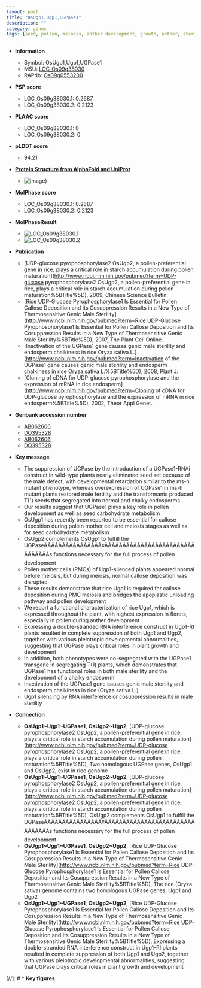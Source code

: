 ```yaml
---
layout: post
title: "OsUgp1,Ugp1,UGPase1"
description: ""
category: genes
tags: [seed, pollen, meiosis, anther development, growth, anther, sterility, endosperm, fertility]
---
```


* **Information**  
    + Symbol: OsUgp1,Ugp1,UGPase1  
    + MSU: [LOC_Os09g38030](http://rice.plantbiology.msu.edu/cgi-bin/ORF_infopage.cgi?orf=LOC_Os09g38030)  
    + RAPdb: [Os09g0553200](http://rapdb.dna.affrc.go.jp/viewer/gbrowse_details/irgsp1?name=Os09g0553200)  

* **PSP score**  
    + LOC_Os09g38030.1: 0.2687 
    + LOC_Os09g38030.2: 0.2123 

* **PLAAC score**  
    + LOC_Os09g38030.1: 0 
    + LOC_Os09g38030.2: 0 

* **pLDDT score**
    + 94.21

* **[Protein Structure from AlphaFold and UniProt](https://www.uniprot.org/uniprotkb/Q93X08/entry#structure)**
    + ![image](https://ricepsp.github.io/images/Q9/AF-Q93X08-F1.png))

* **MolPhase score**
    + LOC_Os09g38030.1: 0.2687
    + LOC_Os09g38030.2: 0.2123

* **MolPhaseResult**
    + ![LOC_Os09g38030.1](https://ricepsp.github.io/pictures/LOC_Os09g/LOC_Os09g38030.1.png)
    + ![LOC_Os09g38030.2](https://ricepsp.github.io/pictures/LOC_Os09g/LOC_Os09g38030.2.png)

* **Publication**  
    + [UDP-glucose pyrophosphorylase2 OsUgp2, a pollen-preferential gene in rice, plays a critical role in starch accumulation during pollen maturation](http://www.ncbi.nlm.nih.gov/pubmed?term=UDP-glucose pyrophosphorylase2 OsUgp2, a pollen-preferential gene in rice, plays a critical role in starch accumulation during pollen maturation%5BTitle%5D), 2009, Chinese Science Bulletin.
    + [Rice UDP-Glucose Pyrophosphorylase1 Is Essential for Pollen Callose Deposition and Its Cosuppression Results in a New Type of Thermosensitive Genic Male Sterility](http://www.ncbi.nlm.nih.gov/pubmed?term=Rice UDP-Glucose Pyrophosphorylase1 Is Essential for Pollen Callose Deposition and Its Cosuppression Results in a New Type of Thermosensitive Genic Male Sterility%5BTitle%5D), 2007, The Plant Cell Online.
    + [Inactivation of the UGPase1 gene causes genic male sterility and endosperm chalkiness in rice Oryza sativa L.](http://www.ncbi.nlm.nih.gov/pubmed?term=Inactivation of the UGPase1 gene causes genic male sterility and endosperm chalkiness in rice Oryza sativa L.%5BTitle%5D), 2008, Plant J.
    + [Cloning of cDNA for UDP-glucose pyrophosphorylase and the expression of mRNA in rice endosperm](http://www.ncbi.nlm.nih.gov/pubmed?term=Cloning of cDNA for UDP-glucose pyrophosphorylase and the expression of mRNA in rice endosperm%5BTitle%5D), 2002, Theor Appl Genet.

* **Genbank accession number**  
    + [AB062606](http://www.ncbi.nlm.nih.gov/nuccore/AB062606)
    + [DQ395328](http://www.ncbi.nlm.nih.gov/nuccore/DQ395328)
    + [AB062606](http://www.ncbi.nlm.nih.gov/nuccore/AB062606)
    + [DQ395328](http://www.ncbi.nlm.nih.gov/nuccore/DQ395328)

* **Key message**  
    + The suppression of UGPase by the introduction of a UGPase1-RNAi construct in wild-type plants nearly eliminated seed set because of the male defect, with developmental retardation similar to the ms-h mutant phenotype, whereas overexpression of UGPase1 in ms-h mutant plants restored male fertility and the transformants produced T(1) seeds that segregated into normal and chalky endosperms
    + Our results suggest that UGPase1 plays a key role in pollen development as well as seed carbohydrate metabolism
    + OsUgp1 has recently been reported to be essential for callose deposition during pollen mother cell and meiosis stages as well as for seed carbohydrate metabolism
    + OsUgp2 complements OsUgp1 to fulfill the UGPaseÃÂÃÂÃÂÃÂÃÂÃÂÃÂÃÂ¢ÃÂÃÂÃÂÃÂÃÂÃÂÃÂÃÂÃÂÃÂÃÂÃÂÃÂÃÂÃÂÃÂs functions necessary for the full process of pollen development
    + Pollen mother cells (PMCs) of Ugp1-silenced plants appeared normal before meiosis, but during meiosis, normal callose deposition was disrupted
    + These results demonstrate that rice Ugp1 is required for callose deposition during PMC meiosis and bridges the apoplastic unloading pathway and pollen development
    + We report a functional characterization of rice Ugp1, which is expressed throughout the plant, with highest expression in florets, especially in pollen during anther development
    + Expressing a double-stranded RNA interference construct in Ugp1-RI plants resulted in complete suppression of both Ugp1 and Ugp2, together with various pleiotropic developmental abnormalities, suggesting that UGPase plays critical roles in plant growth and development
    + In addition, both phenotypes were co-segregated with the UGPase1 transgene in segregating T(1) plants, which demonstrates that UGPase1 has functional roles in both male sterility and the development of a chalky endosperm
    + Inactivation of the UGPase1 gene causes genic male sterility and endosperm chalkiness in rice (Oryza sativa L.)
    + Ugp1 silencing by RNA interference or cosuppression results in male sterility

* **Connection**  
    + __OsUgp1~Ugp1~UGPase1__, __OsUgp2~Ugp2__, [UDP-glucose pyrophosphorylase2 OsUgp2, a pollen-preferential gene in rice, plays a critical role in starch accumulation during pollen maturation](http://www.ncbi.nlm.nih.gov/pubmed?term=UDP-glucose pyrophosphorylase2 OsUgp2, a pollen-preferential gene in rice, plays a critical role in starch accumulation during pollen maturation%5BTitle%5D), Two homologous UGPase genes, OsUgp1 and OsUgp2, exist in rice genome
    + __OsUgp1~Ugp1~UGPase1__, __OsUgp2~Ugp2__, [UDP-glucose pyrophosphorylase2 OsUgp2, a pollen-preferential gene in rice, plays a critical role in starch accumulation during pollen maturation](http://www.ncbi.nlm.nih.gov/pubmed?term=UDP-glucose pyrophosphorylase2 OsUgp2, a pollen-preferential gene in rice, plays a critical role in starch accumulation during pollen maturation%5BTitle%5D), OsUgp2 complements OsUgp1 to fulfill the UGPaseÃÂÃÂÃÂÃÂÃÂÃÂÃÂÃÂ¢ÃÂÃÂÃÂÃÂÃÂÃÂÃÂÃÂÃÂÃÂÃÂÃÂÃÂÃÂÃÂÃÂs functions necessary for the full process of pollen development
    + __OsUgp1~Ugp1~UGPase1__, __OsUgp2~Ugp2__, [Rice UDP-Glucose Pyrophosphorylase1 Is Essential for Pollen Callose Deposition and Its Cosuppression Results in a New Type of Thermosensitive Genic Male Sterility](http://www.ncbi.nlm.nih.gov/pubmed?term=Rice UDP-Glucose Pyrophosphorylase1 Is Essential for Pollen Callose Deposition and Its Cosuppression Results in a New Type of Thermosensitive Genic Male Sterility%5BTitle%5D), The rice (Oryza sativa) genome contains two homologous UGPase genes, Ugp1 and Ugp2
    + __OsUgp1~Ugp1~UGPase1__, __OsUgp2~Ugp2__, [Rice UDP-Glucose Pyrophosphorylase1 Is Essential for Pollen Callose Deposition and Its Cosuppression Results in a New Type of Thermosensitive Genic Male Sterility](http://www.ncbi.nlm.nih.gov/pubmed?term=Rice UDP-Glucose Pyrophosphorylase1 Is Essential for Pollen Callose Deposition and Its Cosuppression Results in a New Type of Thermosensitive Genic Male Sterility%5BTitle%5D), Expressing a double-stranded RNA interference construct in Ugp1-RI plants resulted in complete suppression of both Ugp1 and Ugp2, together with various pleiotropic developmental abnormalities, suggesting that UGPase plays critical roles in plant growth and development

[//]: # * **Key figures**  


